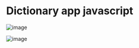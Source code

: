 # Dictionary app javascript

![image](https://user-images.githubusercontent.com/77583339/212474820-a4751525-7e8a-48a8-a9ff-f27824552683.png)

![image](https://user-images.githubusercontent.com/77583339/212474844-c322e19b-15c1-4f69-b37f-affe508893e6.png)

